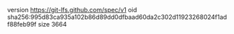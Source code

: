 version https://git-lfs.github.com/spec/v1
oid sha256:995d83ca935a102b86d89dd0dfbaad60da2c302d11923268024f1adf88feb99f
size 3664
